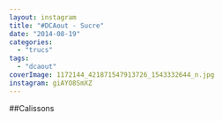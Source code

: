 ```yaml
---
layout: instagram
title: "#DCAout - Sucre"
date: "2014-08-19"
categories: 
  - "trucs"
tags: 
  - "dcaout"
coverImage: 1172144_421871547913726_1543332644_n.jpg
instagram: giAYO8SmXZ
---
```


##Calissons
